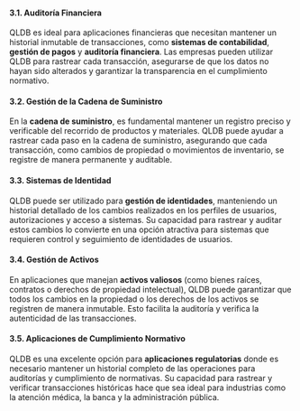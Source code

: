 #### 3.1. **Auditoría Financiera**

QLDB es ideal para aplicaciones financieras que necesitan mantener un historial inmutable de transacciones, como **sistemas de contabilidad**, **gestión de pagos** y **auditoría financiera**. Las empresas pueden utilizar QLDB para rastrear cada transacción, asegurarse de que los datos no hayan sido alterados y garantizar la transparencia en el cumplimiento normativo.

#### 3.2. **Gestión de la Cadena de Suministro**

En la **cadena de suministro**, es fundamental mantener un registro preciso y verificable del recorrido de productos y materiales. QLDB puede ayudar a rastrear cada paso en la cadena de suministro, asegurando que cada transacción, como cambios de propiedad o movimientos de inventario, se registre de manera permanente y auditable.

#### 3.3. **Sistemas de Identidad**

QLDB puede ser utilizado para **gestión de identidades**, manteniendo un historial detallado de los cambios realizados en los perfiles de usuarios, autorizaciones y acceso a sistemas. Su capacidad para rastrear y auditar estos cambios lo convierte en una opción atractiva para sistemas que requieren control y seguimiento de identidades de usuarios.

#### 3.4. **Gestión de Activos**

En aplicaciones que manejan **activos valiosos** (como bienes raíces, contratos o derechos de propiedad intelectual), QLDB puede garantizar que todos los cambios en la propiedad o los derechos de los activos se registren de manera inmutable. Esto facilita la auditoría y verifica la autenticidad de las transacciones.

#### 3.5. **Aplicaciones de Cumplimiento Normativo**

QLDB es una excelente opción para **aplicaciones regulatorias** donde es necesario mantener un historial completo de las operaciones para auditorías y cumplimiento de normativas. Su capacidad para rastrear y verificar transacciones históricas hace que sea ideal para industrias como la atención médica, la banca y la administración pública.